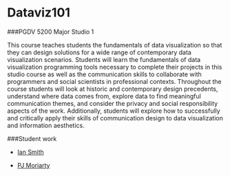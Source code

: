 # Dataviz101

###PGDV 5200 Major Studio 1

This course teaches students the fundamentals of data visualization so that they can design solutions for a wide range of contemporary data visualization scenarios. Students will learn the fundamentals of data visualization programming tools necessary to complete their projects in this studio course as well as the communication skills to collaborate with programmers and social scientists in professional contexts. Throughout the course students will look at historic and contemporary design precedents, understand where data comes from, explore data to find meaningful communication themes, and consider the privacy and social responsibility aspects of the work. Additionally, students will explore how to successfully and critically apply their skills of communication design to data visualization and information aesthetics.

###Student work
 * [Ian Smith](https://github.com/Ianssmith/DataVizStudio)

 * [PJ Moriarty](https://github.com/moriartp/DataViz101)
